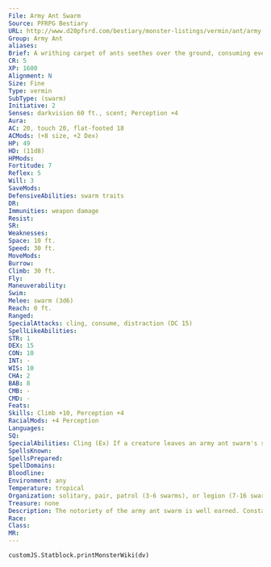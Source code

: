 ```yaml
---
File: Army Ant Swarm
Source: PFRPG Bestiary
URL: http://www.d20pfsrd.com/bestiary/monster-listings/vermin/ant/army-ant-swarm
Group: Army Ant
aliases: 
Brief: A writhing carpet of ants seethes over the ground, consuming everything in its path.
CR: 5
XP: 1600
Alignment: N
Size: Fine
Type: vermin
SubType: (swarm)
Initiative: 2
Senses: darkvision 60 ft., scent; Perception +4
Aura: 
AC: 20, touch 20, flat-footed 18
ACMods: (+8 size, +2 Dex)
HP: 49
HD: (11d8)
HPMods: 
Fortitude: 7
Reflex: 5
Will: 3
SaveMods: 
DefensiveAbilities: swarm traits
DR: 
Immunities: weapon damage
Resist: 
SR: 
Weaknesses: 
Space: 10 ft.
Speed: 30 ft.
MoveMods: 
Burrow: 
Climb: 30 ft.
Fly: 
Maneuverability: 
Swim: 
Melee: swarm (3d6)
Reach: 0 ft.
Ranged: 
SpecialAttacks: cling, consume, distraction (DC 15)
SpellLikeAbilities: 
STR: 1
DEX: 15
CON: 10
INT: -
WIS: 10
CHA: 2
BAB: 8
CMB: -
CMD: -
Feats: 
Skills: Climb +10, Perception +4
RacialMods: +4 Perception
Languages: 
SQ: 
SpecialAbilities: Cling (Ex) If a creature leaves an army ant swarm's square, the swarm suffers 1d6 points of damage to reflect the loss of its numbers as several of the crawling pests continue to cling tenaciously to the victim. A creature with army ants clinging to him takes 3d6 points of damage at the end of his turn each round. As a full-round action, he can remove the ants with a DC 17 Reflex save. High wind or any amount of damage from an area effect destroys all clinging ants. The save DC is Dexterity-based.  Consume (Ex) An army ant swarm can rapidly consume any creature it swarms over. Against helpless or nauseated targets, an army ant swarm attack deals 6d6 points of damage.
SpellsKnown: 
SpellsPrepared: 
SpellDomains: 
Bloodline: 
Environment: any
Temperature: tropical
Organization: solitary, pair, patrol (3-6 swarms), or legion (7-16 swarms)
Treasure: none
Description: The notoriety of the army ant swarm is well earned. Constantly on the march, a hive of army ants is capable of eating anything that gets in the way of its unabating swath of destruction and ruin.
Race: 
Class: 
MR: 
---
```

```dataviewjs
customJS.Statblock.printMonsterWiki(dv)
```
